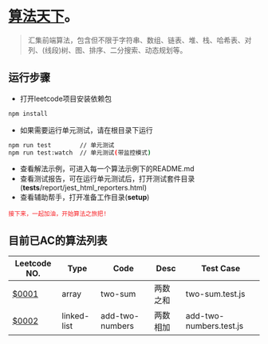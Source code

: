 # [算法天下](https://github.com/miracle-git/leetcode.git)。
> 汇集前端算法，包含但不限于字符串、数组、链表、堆、栈、哈希表、对列、(线段)树、图、排序、二分搜索、动态规划等。

## 运行步骤
- 打开leetcode项目安装依赖包
```bash
npm install
```
- 如果需要运行单元测试，请在根目录下运行
```bash
npm run test        // 单元测试
npm run test:watch  // 单元测试(带监控模式)
```
- 查看解法示例，可进入每一个算法示例下的README.md
- 查看测试报告，可在运行单元测试后，打开测试套件目录(__tests__/report/jest_html_reporters.html)
- 查看辅助帮手，打开准备工作目录(__setup__)

<font color=#f81d22>`接下来，一起加油，开始算法之旅把!`</font>

## 目前已AC的算法列表

| Leetcode NO.| Type | Code | Desc | Test Case |
|------|------|------|------|------|
| [<a href="https://leetcode.com/problems/two-sum" target="_blank">$0001</a>](https://leetcode.com/problems/two-sum?_blank) | array | two-sum | 两数之和 | two-sum.test.js |
| [$0002](https://leetcode.com/problems/add-two-numbers?_blank) | linked-list | add-two-numbers | 两数相加 | add-two-numbers.test.js |
